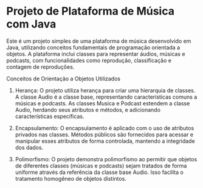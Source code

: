 # Projeto de Plataforma de Música com Java

Este é um projeto simples de uma plataforma de música desenvolvido em Java, utilizando conceitos fundamentais de programação orientada a objetos. A plataforma inclui classes para representar áudios, músicas e podcasts, com funcionalidades como reprodução, classificação e contagem de reproduções.

Conceitos de Orientação a Objetos Utilizados
1. Herança:
   O projeto utiliza herança para criar uma hierarquia de classes. A classe Audio é a classe base, representando características comuns a músicas e podcasts. As classes Musica e Podcast estendem a classe Audio, herdando seus atributos e métodos, e adicionando características específicas.

2. Encapsulamento:
   O encapsulamento é aplicado com o uso de atributos privados nas classes. Métodos públicos são fornecidos para acessar e manipular esses atributos de forma controlada, mantendo a integridade dos dados.

3. Polimorfismo:
   O projeto demonstra polimorfismo ao permitir que objetos de diferentes classes (músicas e podcasts) sejam tratados de forma uniforme através da referência da classe base Audio. Isso facilita o tratamento homogêneo de objetos distintos.